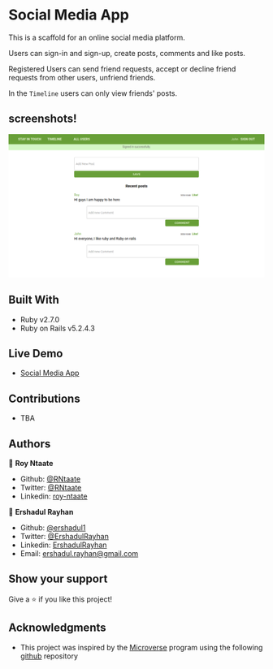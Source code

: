 # Social Media App
 This is a scaffold for an online social media platform.

 Users can sign-in and sign-up, create posts, comments and like posts.
 
 Registered Users can send friend requests, accept or decline friend requests from other users, unfriend friends.
 
 In the `Timeline` users can only view friends' posts.

## screenshots!
![](screenshots/screenshot1.png)

## Built With

- Ruby v2.7.0
- Ruby on Rails v5.2.4.3

## Live Demo

- [Social Media App](https://still-citadel-61381.herokuapp.com)

## Contributions

- TBA

## Authors

👤 **Roy Ntaate**

- Github: [@RNtaate](https://github.com/RNtaate)
- Twitter: [@RNtaate](https://twitter.com/RNtaate)
- Linkedin: [roy-ntaate](https://linkedin.com/in/roy-ntaate)

👤 **Ershadul Rayhan**

- Github: [@ershadul1](https://github.com/ershadul1)
- Twitter: [@ErshadulRayhan](https://twitter.com/ErshadulRayhan)
- Linkedin: [ErshadulRayhan](https://www.linkedin.com/in/ershadulrayhan)
- Email:  ershadul.rayhan@gmail.com


## Show your support

Give a ⭐️ if you like this project!

## Acknowledgments

- This project was inspired by the [Microverse](https:www.microverse.org) program using the following [github](https://github.com/microverseinc/ror-social-scaffold) repository
